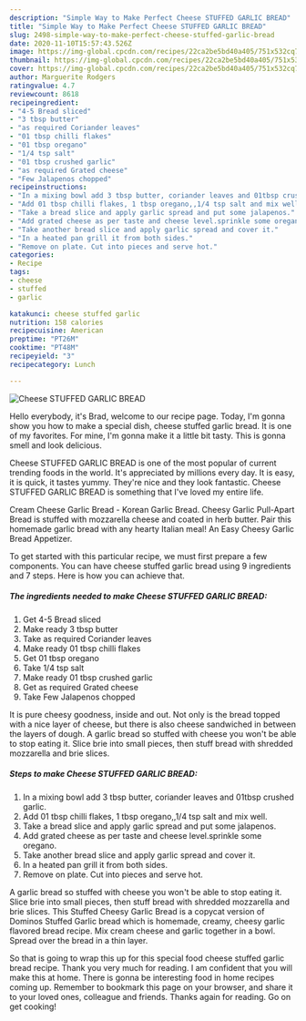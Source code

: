```yaml
---
description: "Simple Way to Make Perfect Cheese STUFFED GARLIC BREAD"
title: "Simple Way to Make Perfect Cheese STUFFED GARLIC BREAD"
slug: 2498-simple-way-to-make-perfect-cheese-stuffed-garlic-bread
date: 2020-11-10T15:57:43.526Z
image: https://img-global.cpcdn.com/recipes/22ca2be5bd40a405/751x532cq70/cheese-stuffed-garlic-bread-recipe-main-photo.jpg
thumbnail: https://img-global.cpcdn.com/recipes/22ca2be5bd40a405/751x532cq70/cheese-stuffed-garlic-bread-recipe-main-photo.jpg
cover: https://img-global.cpcdn.com/recipes/22ca2be5bd40a405/751x532cq70/cheese-stuffed-garlic-bread-recipe-main-photo.jpg
author: Marguerite Rodgers
ratingvalue: 4.7
reviewcount: 8618
recipeingredient:
- "4-5 Bread sliced"
- "3 tbsp butter"
- "as required Coriander leaves"
- "01 tbsp chilli flakes"
- "01 tbsp oregano"
- "1/4 tsp salt"
- "01 tbsp crushed garlic"
- "as required Grated cheese"
- "Few Jalapenos chopped"
recipeinstructions:
- "In a mixing bowl add 3 tbsp butter, coriander leaves and 01tbsp crushed garlic."
- "Add 01 tbsp chilli flakes, 1 tbsp oregano,,1/4 tsp salt and mix well."
- "Take a bread slice and apply garlic spread and put some jalapenos."
- "Add grated cheese as per taste and cheese level.sprinkle some oregano."
- "Take another bread slice and apply garlic spread and cover it."
- "In a heated pan grill it from both sides."
- "Remove on plate. Cut into pieces and serve hot."
categories:
- Recipe
tags:
- cheese
- stuffed
- garlic

katakunci: cheese stuffed garlic 
nutrition: 158 calories
recipecuisine: American
preptime: "PT26M"
cooktime: "PT48M"
recipeyield: "3"
recipecategory: Lunch

---
```



![Cheese STUFFED GARLIC BREAD](https://img-global.cpcdn.com/recipes/22ca2be5bd40a405/751x532cq70/cheese-stuffed-garlic-bread-recipe-main-photo.jpg)

Hello everybody, it's Brad, welcome to our recipe page. Today, I'm gonna show you how to make a special dish, cheese stuffed garlic bread. It is one of my favorites. For mine, I'm gonna make it a little bit tasty. This is gonna smell and look delicious.

Cheese STUFFED GARLIC BREAD is one of the most popular of current trending foods in the world. It's appreciated by millions every day. It is easy, it is quick, it tastes yummy. They're nice and they look fantastic. Cheese STUFFED GARLIC BREAD is something that I've loved my entire life.

Cream Cheese Garlic Bread - Korean Garlic Bread. Cheesy Garlic Pull-Apart Bread is stuffed with mozzarella cheese and coated in herb butter. Pair this homemade garlic bread with any hearty Italian meal! An Easy Cheesy Garlic Bread Appetizer.


To get started with this particular recipe, we must first prepare a few components. You can have cheese stuffed garlic bread using 9 ingredients and 7 steps. Here is how you can achieve that.

<!--inarticleads1-->

##### The ingredients needed to make Cheese STUFFED GARLIC BREAD:

1. Get 4-5 Bread sliced
1. Make ready 3 tbsp butter
1. Take as required Coriander leaves
1. Make ready 01 tbsp chilli flakes
1. Get 01 tbsp oregano
1. Take 1/4 tsp salt
1. Make ready 01 tbsp crushed garlic
1. Get as required Grated cheese
1. Take Few Jalapenos chopped


It is pure cheesy goodness, inside and out. Not only is the bread topped with a nice layer of cheese, but there is also cheese sandwiched in between the layers of dough. A garlic bread so stuffed with cheese you won&#39;t be able to stop eating it. Slice brie into small pieces, then stuff bread with shredded mozzarella and brie slices. 

<!--inarticleads2-->

##### Steps to make Cheese STUFFED GARLIC BREAD:

1. In a mixing bowl add 3 tbsp butter, coriander leaves and 01tbsp crushed garlic.
1. Add 01 tbsp chilli flakes, 1 tbsp oregano,,1/4 tsp salt and mix well.
1. Take a bread slice and apply garlic spread and put some jalapenos.
1. Add grated cheese as per taste and cheese level.sprinkle some oregano.
1. Take another bread slice and apply garlic spread and cover it.
1. In a heated pan grill it from both sides.
1. Remove on plate. Cut into pieces and serve hot.


A garlic bread so stuffed with cheese you won&#39;t be able to stop eating it. Slice brie into small pieces, then stuff bread with shredded mozzarella and brie slices. This Stuffed Cheesy Garlic Bread is a copycat version of Dominos Stuffed Garlic bread which is homemade, creamy, cheesy garlic flavored bread recipe. Mix cream cheese and garlic together in a bowl. Spread over the bread in a thin layer. 

So that is going to wrap this up for this special food cheese stuffed garlic bread recipe. Thank you very much for reading. I am confident that you will make this at home. There is gonna be interesting food in home recipes coming up. Remember to bookmark this page on your browser, and share it to your loved ones, colleague and friends. Thanks again for reading. Go on get cooking!
